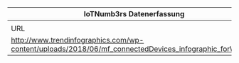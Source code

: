 |IoTNumb3rs Datenerfassung|||||||||||
| ---- | ---- | ---- | ---- | ---- | ---- | ---- | ---- | ---- | ---- | ---- |
||||||||||||
|URL|home_url|filename|device_class|device_count|market_class|market_volume|prognosis_year|publication_year|authorship_class|Dropbox folder|
|http://www.trendinfographics.com/wp-content/uploads/2018/06/mf_connectedDevices_infographic_forWeb.jpg|http://www.trendinfographics.com/many-device-will-connected-internet-future/|file3_mf_connectedDevices_infographic_forWeb.jpg|||revenue|1.2E+12|2020|2018|blogger|JinlinHolic/20181213-1800|
